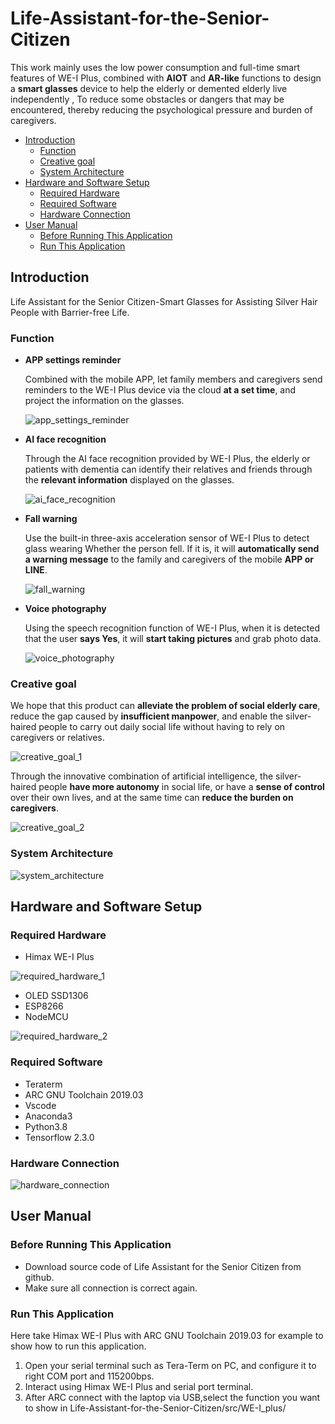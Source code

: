 # Life-Assistant-for-the-Senior-Citizen

This work mainly uses the low power consumption and full-time smart features of WE-I Plus, combined with **AIOT** and **AR-like** functions to design a **smart glasses** device to help the elderly or demented elderly live independently , To reduce some obstacles or dangers that may be encountered, thereby reducing the psychological pressure and burden of caregivers.

* [Introduction](#introduction)
  * [Function](#function)
  * [Creative goal](#creative-goal)
  * [System Architecture](#system-architecture)
* [Hardware and Software Setup](#hardware-and-software-setup)
	* [Required Hardware](#required-hardware)
	* [Required Software](#required-software)
	* [Hardware Connection](#hardware-connection)
* [User Manual](#user-manual)
	* [Before Running This Application](#before-running-this-application)
	* [Run This Application](#run-this-application)

## Introduction
Life Assistant for the Senior Citizen-Smart Glasses for Assisting Silver Hair People with Barrier-free Life.

### Function

* **APP settings reminder**

	Combined with the mobile APP, let family members and caregivers send reminders to the WE-I Plus device via the cloud **at a set time**, and project the information on the glasses.
	
	![app_settings_reminder][1]

* **AI face recognition**

	Through the AI face recognition provided by WE-I Plus, the elderly or patients with dementia can identify their relatives and friends through the **relevant information** displayed on the glasses.
	
	![ai_face_recognition][2]
	
* **Fall warning**

	Use the built-in three-axis acceleration sensor of WE-I Plus to detect glass wearing Whether the person fell. If it is, it will **automatically send a warning message** to the family and caregivers of the mobile **APP or LINE**.

	![fall_warning][3]


* **Voice photography**

	Using the speech recognition function of WE-I Plus, when it is detected that the user **says Yes**, it will **start taking pictures** and grab photo data.

	![voice_photography][4]

### Creative goal

We hope that this product can **alleviate the problem of social elderly care**, reduce the gap caused by **insufficient manpower**, and enable the silver-haired people to carry out daily social life without having to rely on caregivers or relatives.

![creative_goal_1][5]

Through the innovative combination of artificial intelligence, the silver-haired people **have more autonomy** in social life, or have a **sense of control** over their own lives, and at the same time can **reduce the burden on caregivers**.

![creative_goal_2][6]

### System Architecture

![system_architecture][7]

## Hardware and Software Setup
### Required Hardware
- Himax WE-I Plus

![required_hardware_1][8]

- OLED SSD1306
- ESP8266
- NodeMCU

![required_hardware_2][9]

### Required Software
- Teraterm
- ARC GNU Toolchain 2019.03
- Vscode
- Anaconda3
- Python3.8
- Tensorflow 2.3.0

### Hardware Connection

![hardware_connection][10]

## User Manual
### Before Running This Application
* Download source code of Life Assistant for the Senior Citizen from github.
* Make sure all connection is correct again.

### Run This Application
Here take Himax WE-I Plus with ARC GNU Toolchain 2019.03 for example to show how to run this application.
1. Open your serial terminal such as Tera-Term on PC, and configure it to right COM port and 115200bps.
2. Interact using Himax WE-I Plus and serial port terminal.
3. After ARC connect with the laptop via USB,select the function you want to show in Life-Assistant-for-the-Senior-Citizen/src/WE-I_plus/



[1]: ./doc/app_settings_reminder.png
[2]: ./doc/ai_face_recognition.png
[3]: ./doc/fall_warning.png
[4]: ./doc/voice_photography.png
[5]: ./doc/creative_goal_1.png
[6]: ./doc/creative_goal_2.png
[7]: ./doc/system_architecture.png
[8]: ./doc/required_hardware_1.png
[9]: ./doc/required_hardware_2.png
[10]: ./doc/hardware_connection.png
